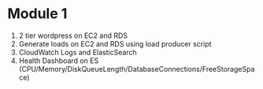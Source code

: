 # Module 1

1. 2 tier wordpress on EC2 and RDS
1. Generate loads on EC2 and RDS using load producer script
1. CloudWatch Logs and ElasticSearch
1. Health Dashboard on ES (CPU/Memory/DiskQueueLength/DatabaseConnections/FreeStorageSpace)

